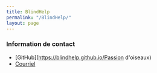 ```yaml
---
title: BlindHelp
permalink: "/BlindHelp/"
layout: page
---
```


### Information de contact ###
* [GitHub](https://blindhelp.github.io/Passion d'oiseaux)
* [Courriel](mailto:remyruiz@gmail.com)

